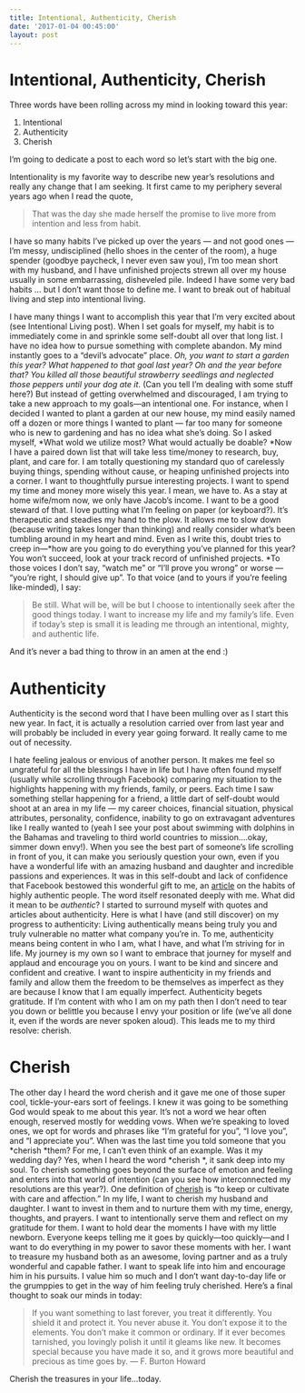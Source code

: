 ```yaml
---
title: Intentional, Authenticity, Cherish
date: '2017-01-04 00:45:00'
layout: post
---
```

# Intentional, Authenticity, Cherish

Three words have been rolling across my mind in looking toward this year: 

1. Intentional
2. Authenticity 
3. Cherish

I’m going to dedicate a post to each word so let’s start with the big one. 

Intentionality is my favorite way to describe new year’s resolutions and really any change that I am seeking. It first came to my periphery several years ago when I read the quote, 

> That was the day she made herself the promise to live more from intention and less from habit.

I have so many habits I’ve picked up over the years — and not good ones — I’m messy, undisciplined (hello shoes in the center of the room), a huge spender (goodbye paycheck, I never even saw you), I’m too mean short with my husband, and I have unfinished projects strewn all over my house usually in some embarrassing, disheveled pile. Indeed I have some very bad habits … but I don’t want those to define me. I want to break out of habitual living and step into intentional living. 

I have many things I want to accomplish this year that I’m very excited about (see Intentional Living post). When I set goals for myself, my habit is to immediately come in and sprinkle some self-doubt all over that long list. I have no idea how to pursue something with complete abandon. My mind instantly goes to a “devil’s advocate” place. *Oh, you want to start a garden this year? What happened to that goal last year? Oh and the year before that? You killed all those beautiful strawberry seedlings and neglected those peppers until your dog ate it*. (Can you tell I’m dealing with some stuff here?) But instead of getting overwhelmed and discouraged, I am trying to take a new approach to my goals—an intentional one. For instance, when I decided I wanted to plant a garden at our new house, my mind easily named off a dozen or more things I wanted to plant — far too many for someone who is new to gardening and has no idea what she’s doing. So I asked myself, *What wold we utilize most? What would actually be doable? *Now I have a paired down list that will take less time/money to research, buy, plant, and care for. 
I am totally questioning my standard quo of carelessly buying things, spending without cause, or heaping unfinished projects into a corner. I want to thoughtfully pursue interesting projects. I want to spend my time and money more wisely this year. I mean, we have to. As a stay at home wife/mom now, we only have Jacob’s income. I want to be a good steward of that. 
I love putting what I’m feeling on paper (or keyboard?). It’s therapeutic and steadies my hand to the plow. It allows me to slow down (because writing takes longer than thinking) and really consider what’s been tumbling around in my heart and mind. Even as I write this, doubt tries to creep in—*how are you going to do everything you’ve planned for this year? You won’t succeed, look at your track record of unfinished projects. *To those voices I don’t say, “watch me” or “I’ll prove you wrong” or worse — “you’re right, I should give up”. To that voice (and to yours if you’re feeling like-minded), I say:
> Be still. What will be, will be but I choose to intentionally seek after the good things today. I want to increase my life and my family’s life. Even if today’s step is small it is leading me through an intentional, mighty, and authentic life. 

And it’s never a bad thing to throw in an amen at the end :)

# Authenticity

 Authenticity is the second word that I have been mulling over as I start this new year. In fact, it is actually a resolution carried over from last year and will probably be included in every year going forward. It really came to me out of necessity. 
 
I hate feeling jealous or envious of another person. It makes me feel so ungrateful for all the blessings I have in life but I have often found myself (usually while scrolling through Facebook) comparing my situation to the highlights happening with my friends, family, or peers. Each time I saw something stellar happening for a friend, a little dart of self-doubt would shoot at an area in my life — my career choices, financial situation, physical attributes, personality, confidence, inability to go on extravagant adventures like I really wanted to (yeah I see your post about swimming with dolphins in the Bahamas and traveling to third world countries to mission….okay, simmer down envy!). When you see the best part of someone’s life scrolling in front of you, it can make you seriously question your own, even if you have a wonderful life with an amazing husband and daughter and incredible passions and experiences. 
It was in this self-doubt and lack of confidence that Facebook bestowed this wonderful gift to me, an [article](http://www.mindbodygreen.com/0-14009/20-habits-of-highly-authentic-people.html) on the habits of highly authentic people. The word itself resonated deeply with me. What did it mean to be *authentic*? I started to surround myself with quotes and articles about authenticity. Here is what I have (and still discover) on my progress to authenticity:
Living authentically means being truly you and truly vulnerable no matter what company you’re in. To me, authenticity means being content in who I am, what I have, and what I’m striving for in life. My journey is my own so I want to embrace that journey for myself and applaud and encourage you on yours. I want to be kind and sincere and confident and creative. I want to inspire authenticity in my friends and family and allow them the freedom to be themselves as imperfect as they are because I know that I am equally imperfect. 
Authenticity begets gratitude. If I’m content with who I am on my path then I don’t need to tear you down or belittle you because I envy your position or life (we’ve all done it, even if the words are never spoken aloud). This leads me to my third resolve: cherish. 
# Cherish 
The other day I heard the word cherish and it gave me one of those super cool, tickle-your-ears sort of feelings. I knew it was going to be something God would speak to me about this year. It’s not a word we hear often enough, reserved mostly for wedding vows. When we’re speaking to loved ones, we opt for words and phrases like “I’m grateful for you”, “I love you”, and “I appreciate you”. When was the last time you told someone that you *cherish *them? For me, I can’t even think of an example. Was it my wedding day? Yes, when I heard the word *cherish *, it sank deep into my soul. 
To cherish something goes beyond the surface of emotion and feeling and enters into that world of intention (can you see how interconnected my resolutions are this year?). One definition of [cherish](https://www.merriam-webster.com/dictionary/cherish) is “to keep or cultivate with care and affection.” In my life, I want to cherish my husband and daughter. I want to invest in them and to nurture them with my time, energy, thoughts, and prayers. I want to intentionally serve them and reflect on my gratitude for them. I want to hold dear the moments I have with my little newborn. Everyone keeps telling me it goes by quickly—too quickly—and I want to do everything in my power to savor these moments with her. I want to treasure my husband both as an awesome, loving partner and as a truly wonderful and capable father. I want to speak life into him and encourage him in his pursuits. I value him so much and I don’t want day-to-day life or the grumppies to get in the way of him feeling truly cherished. 
Here’s a final thought to soak our minds in today: 
> If you want something to last forever, you treat it differently. You shield it and protect it. You never abuse it. You don’t expose it to the elements. You don’t make it common or ordinary. If it ever becomes tarnished, you lovingly polish it until it gleams like new. It becomes special because you have made it so, and it grows more beautiful and precious as time goes by.
> ― F. Burton Howard


Cherish the treasures in your life…today. 